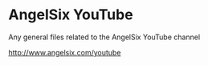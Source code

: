 # AngelSix YouTube
Any general files related to the AngelSix YouTube channel

http://www.angelsix.com/youtube


